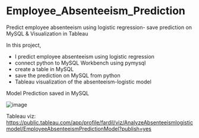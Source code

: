 # Employee_Absenteeism_Prediction
Predict employee absenteeism using logistic regression- save prediction on MySQL & Visualization in Tableau

In this project,
- I predict employee absenteeism using logistic regression
-  connect python to MySQL Workbench using pymysql
-  create a table in MySQL
-  save the prediction on MySQL from python
-  Tableau visualization of the absenteeism-logistic model

Model Prediction saved in MySQL 

![image](https://user-images.githubusercontent.com/61830624/152611665-230dec09-9e4b-43e3-8f87-4875b6fe169a.png)



Tableau viz:  https://public.tableau.com/app/profile/fardil/viz/AnalyzeAbsenteeismlogisticmodel/EmployeeAbsenteeismPredictionModel?publish=yes


